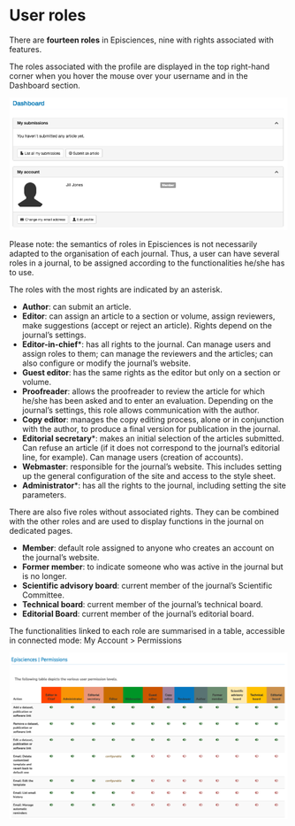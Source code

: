 # User roles
There are **fourteen roles** in Episciences, nine with rights associated with features.

The roles associated with the profile are displayed in the top right-hand corner when you hover the mouse over your username and in the Dashboard section.

![Alt text](img/roles-1.png "My account")

Please note: the semantics of roles in Episciences is not necessarily adapted to the organisation of each journal. Thus, a user can have several roles in a journal, to be assigned according to the functionalities he/she has to use.

The roles with the most rights are indicated by an asterisk.

+ **Author**: can submit an article.
+ **Editor**: can assign an article to a section or volume, assign reviewers, make suggestions (accept or reject an 
  article). Rights depend on the journal’s settings.
+ **Editor-in-chief***: has all rights to the journal. Can manage users and assign roles to them; can manage 
  the reviewers and the articles; can also configure or modify the journal’s website.
+ **Guest editor**: has the same rights as the editor but only on a section or volume.
+ **Proofreader**: allows the proofreader to review the article for which he/she has been asked and to enter an 
  evaluation. Depending on the journal’s settings, this role allows communication with the author.
+ **Copy editor**: manages the copy editing process, alone or in conjunction with the author, to produce a final 
  version for publication in the journal.
+ **Editorial secretary***: makes an initial selection of the articles submitted. Can refuse an article (if it 
  does not correspond to the journal’s editorial line, for example). Can manage 
  users (creation of accounts).
+ **Webmaster**: responsible for the journal’s website. This includes setting up the general configuration of the site 
  and access to the style sheet.
+ **Administrator***: has all the rights to the journal, including setting the site parameters.

There are also five roles without associated rights. They can be combined with the other roles and are used to display functions in the journal on dedicated pages.

+ **Member**: default role assigned to anyone who creates an account on the journal’s website.
+ **Former member**: to indicate someone who was active in the journal but is no longer. 
+ **Scientific advisory board**: current member of the journal’s Scientific Committee. 
+ **Technical board**: current member of the journal’s technical board. 
+ **Editorial Board**: current member of the journal’s editorial board.


The functionalities linked to each role are summarised in a table, accessible in connected mode: My Account > Permissions

![Alt text](img/roles-2.png "Permissions")
